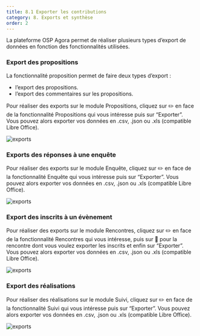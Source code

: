 ```yaml
---
title: 8.1 Exporter les contributions
category: 8. Exports et synthèse
order: 2
---
```


La plateforme OSP Agora permet de réaliser plusieurs types d’export de données en fonction des fonctionnalités utilisées.

### Export des propositions

La fonctionnalité proposition permet de faire deux types d’export :
- l’export des propositions.
- l’export des commentaires sur les propositions.

Pour réaliser des exports sur le module Propositions, cliquez sur ✏️ en face de la fonctionnalité Propositions qui vous intéresse puis sur “Exporter”. Vous pouvez alors exporter vos données en .csv, .json ou .xls (compatible Libre Office).

![exports]({{site.baseurl}}/uploads/8-2-1-exports-propositions.png)

### Exports des réponses à une enquête

Pour réaliser des exports sur le module Enquête, cliquez sur ✏️ en face de la fonctionnalité Enquête qui vous intéresse puis sur “Exporter”. Vous pouvez alors exporter vos données en .csv, .json ou .xls (compatible Libre Office).

![exports]({{site.baseurl}}/uploads/8-2-2-exports-enquete.png)

### Export des inscrits à un évènement

Pour réaliser des exports sur le module Rencontres, cliquez sur ✏️ en face de la fonctionnalité Rencontres qui vous intéresse, puis sur 👥 pour la rencontre dont vous voulez exporter les inscrits et enfin sur “Exporter”. Vous pouvez alors exporter vos données en .csv, .json ou .xls (compatible Libre Office).

![exports]({{site.baseurl}}/uploads/8-2-3-exports-rencontres.png)

### Export des réalisations

Pour réaliser des réalisations sur le module Suivi, cliquez sur ✏️ en face de la fonctionnalité Suivi qui vous intéresse puis sur “Exporter”. Vous pouvez alors exporter vos données en .csv, .json ou .xls (compatible Libre Office).

![exports]({{site.baseurl}}/uploads/8-2-4-exports-suivi.png)
